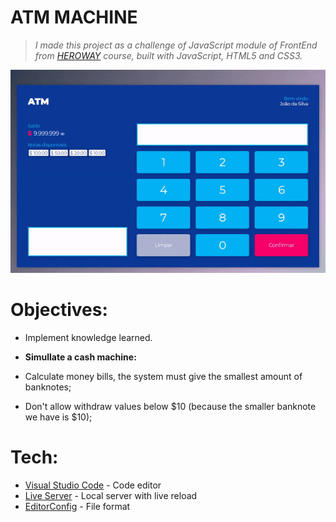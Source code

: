 # ATM MACHINE 

> *I made this project as a challenge of JavaScript module of FrontEnd from [HEROWAY] course,*
> *built with JavaScript, HTML5 and CSS3.*

![Final result](atm-js.gif)

# Objectives:

 - Implement knowledge learned.
 
 - **Simullate a cash machine:**
 - Calculate money bills, the system must give the smallest amount of banknotes;
 - Don't allow withdraw values below $10 (because the smaller banknote we have is $10);
  
# Tech:

* [Visual Studio Code] - Code editor 
* [Live Server] -  Local server with live reload 
* [EditorConfig] - File format


[HEROWAY]: <https://www.heroway.com.br/treinamento/>
[Visual Studio Code]: <https://code.visualstudio.com/>
[Live Server]: <https://marketplace.visualstudio.com/items?itemName=ritwickdey.LiveServer>
[EditorConfig]: <https://editorconfig.org/>
